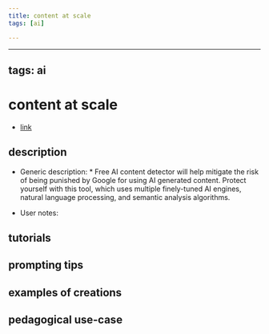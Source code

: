 ```yaml
---
title: content at scale
tags: [ai]

---
```


---
tags: ai 
---


# content at scale


* [link](https://contentatscale.ai/ai-content-detector/?fpr=ffmedia&fp_sid=aitools)

## description
* Generic description: 
        * Free AI content detector will help mitigate the risk of being punished by Google for using AI generated content. Protect yourself with this tool, which uses multiple finely-tuned AI engines, natural language processing, and semantic analysis algorithms.
        
* User notes:

## tutorials

## prompting tips

## examples of creations 

## pedagogical use-case 
